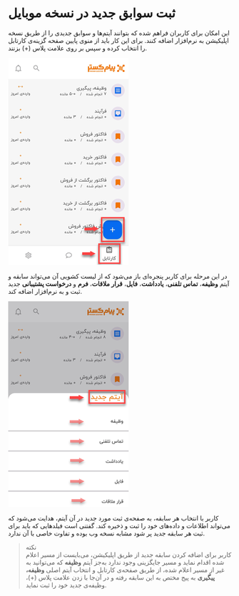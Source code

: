 # ثبت سوابق جدید در نسخه موبایل

این امکان برای کاربران فراهم شده که بتوانند آیتم‌ها و سوابق جدیدی را از طریق نسخه اپلیکیشن به نرم‌افزار اضافه کنند. برای این کار باید از منوی پایین صفحه گزینه‌ی کارتابل را انتخاب کرده و سپس بر روی علامت پلاس (+) بزنند.

![ثبت و ایجاد سابقه جدید](./Images/CreateNewRecords.png)

در این مرحله برای کاربر پنجره‌ای باز می‌شود که از لیست کشویی آن می‌تواند سابقه و آیتم **وظیفه**، **تماس تلفنی**، **یادداشت**، **فایل**، **قرار ملاقات**، **فرم** و **درخواست پشتیبانی** جدید ثبت و به نرم‌افزار اضافه کند.<br>

![عناوین سوابق جدید](./Images/NewRecordTitles.png)

کاربر با انتخاب هر سابقه، به صفحه‌ی ثبت مورد جدید در آن آیتم، هدایت می‌شود که می‌تواند اطلاعات و داده‌های خود را ثبت و ذخیره کند. گفتنی است فیلدهایی که باید برای ثبت هر سابقه جدید پر شود مشابه نسخه وب بوده و تفاوت خاصی با آن ندارد.<br>
> نکته<br>
کاربر برای اضافه کردن سابقه جدید از طریق اپلیکیشن، می‌بایست از مسیر اعلام شده اقدام نماید و مسیر جایگزینی وجود ندارد به‌جز آیتم  **وظیفه** که می‌توانید به غیر از مسیر اعلام شده، از طریق صفحه‌ی کارتابل و انتخاب آیتم اصلی **وظیفه، پیگیری** به پیج مختص به این سابقه رفته و در آن‌جا با زدن علامت پلاس (+)، وظیفه‌ی جدید خود را ثبت نماید.<br>
